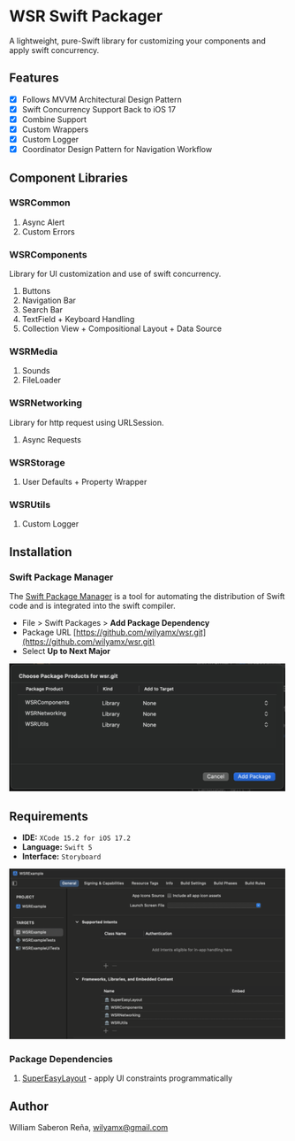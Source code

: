 # WSR Swift Packager

A lightweight, pure-Swift library for customizing your components and apply swift concurrency.

## Features

- [x] Follows MVVM Architectural Design Pattern
- [x] Swift Concurrency Support Back to iOS 17
- [x] Combine Support
- [x] Custom Wrappers
- [x] Custom Logger
- [x] Coordinator Design Pattern for Navigation Workflow

## Component Libraries

### WSRCommon

1. Async Alert
1. Custom Errors

### WSRComponents

Library for UI customization and use of swift concurrency.

1. Buttons
1. Navigation Bar
1. Search Bar
1. TextField + Keyboard Handling
1. Collection View + Compositional Layout + Data Source

### WSRMedia

1. Sounds
1. FileLoader

### WSRNetworking

Library for http request using URLSession.

1. Async Requests

### WSRStorage

1. User Defaults + Property Wrapper

### WSRUtils

1. Custom Logger

## Installation

### Swift Package Manager

The [Swift Package Manager](https://swift.org/package-manager/) is a tool for automating the distribution of Swift code and is integrated into the swift compiler.

* File > Swift Packages > **Add Package Dependency**
* Package URL [https://github.com/wilyamx/wsr.git](https://github.com/wilyamx/wsr.git)
* Select **Up to Next Major**

<img src="Images/package-products.png" alt="package-products" width="500">

## Requirements

- **IDE:** `XCode 15.2 for iOS 17.2`
- **Language:** `Swift 5`
- **Interface:** `Storyboard`

<img src="Images/embed-libraries.png" alt="embed-libraries" width="500">

### Package Dependencies

1. [SuperEasyLayout](https://github.com/doil6317/SuperEasyLayout) - apply UI constraints programmatically

## Author

William Saberon Reña, [wilyamx@gmail.com](wilyamx@gmail.com)
